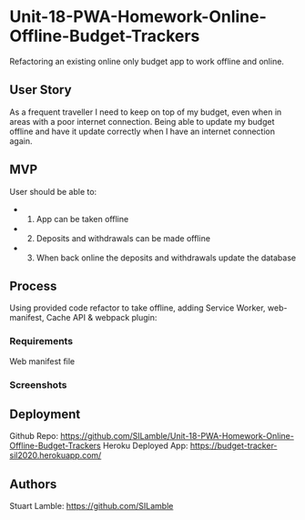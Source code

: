# Unit-18-PWA-Homework-Online-Offline-Budget-Trackers

Refactoring an existing online only budget app to work offline and online.

## User Story

As a frequent traveller I need to keep on top of my budget, even when in areas with a poor internet connection. Being able to update my budget offline and have it update correctly when I have an internet connection again.

## MVP

User should be able to:
* 1) App can be taken offline
* 2) Deposits and withdrawals can be made offline
* 3) When back online the deposits and withdrawals update the database

## Process

Using provided code refactor to take offline, adding Service Worker, web-manifest, Cache API & webpack plugin:

### Requirements

Web manifest file

### Screenshots



## Deployment

Github Repo: https://github.com/SILamble/Unit-18-PWA-Homework-Online-Offline-Budget-Trackers
Heroku Deployed App: https://budget-tracker-sil2020.herokuapp.com/

## Authors

Stuart Lamble: https://github.com/SILamble
